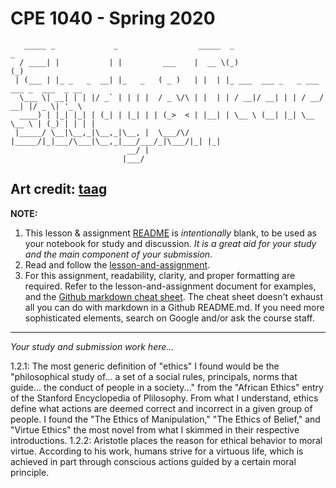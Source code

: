 # CPE 1040 - Spring 2020

```
   _____ _             _                  _____  _                        _             
  / ____| |           | |         ___    |  __ \(_)                      (_)            
 | (___ | |_ _   _  __| |_   _   ( _ )   | |  | |_ ___  ___ _   _ ___ ___ _  ___  _ __  
  \___ \| __| | | |/ _` | | | |  / _ \/\ | |  | | / __|/ __| | | / __/ __| |/ _ \| '_ \ 
  ____) | |_| |_| | (_| | |_| | | (_>  < | |__| | \__ \ (__| |_| \__ \__ \ | (_) | | | |
 |_____/ \__|\__,_|\__,_|\__, |  \___/\/ |_____/|_|___/\___|\__,_|___/___/_|\___/|_| |_|
                          __/ |                                                         
                         |___/                                                                                                                                                                             
```

Art credit: [taag](http://patorjk.com/software/taag/#p=display&f=Big&t=Study%20%26%20Discussion)
---

**NOTE:** 
1. This lesson & assignment [README](README.md) is _intentionally_ blank, to be used as your notebook for study and discussion. _It is a great aid for your study and the main component of your submission._
2. Read and follow the [lesson-and-assignment](lesson-and-assignment.md).
3. For this assignment, readability, clarity, and proper formatting are required. Refer to the lesson-and-assignment document for examples, and the [Github markdown cheat sheet](https://github.com/adam-p/markdown-here/wiki/Markdown-Cheatsheet). The cheat sheet doesn't exhaust all you can do with markdown in a Github README.md. If you need more sophisticated elements, search on Google and/or ask the course staff.
---
_Your study and submission work here..._

1.2.1: The most generic definition of "ethics" I found would be the "philosophical study of... a set of a social rules, principals, norms that guide... the conduct of people in a society..." from the "African Ethics" entry of the Stanford Encyclopedia of Plilosophy. From what I understand, ethics define what actions are deemed correct and incorrect in a  given group of people. I found the "The Ethics of Manipulation," "The Ethics of Belief," and "Virtue Ethics" the most novel from what I skimmed in their respective introductions.
1.2.2: Aristotle places the reason for ethical behavior to moral virtue. According to his work, humans strive for a virtuous life, which is achieved in part through conscious actions guided by a certain moral principle.
